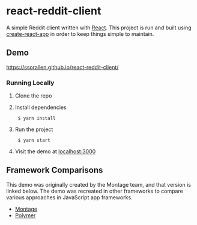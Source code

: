 react-reddit-client
===================

A simple Reddit client written with [React](https://facebook.github.io/react/). This project is run
and built using [create-react-app](https://github.com/facebook/create-react-app) in order to keep
things simple to maintain.

## Demo

https://ssorallen.github.io/react-reddit-client/

### Running Locally

1. Clone the repo
2. Install dependencies

        $ yarn install
3. Run the project

        $ yarn start
3. Visit the demo at [localhost:3000](http://localhost:3000)

## Framework Comparisons

This demo was originally created by the Montage team, and that version is linked below. The demo was
recreated in other frameworks to compare various approaches in JavaScript app frameworks.

* [Montage](http://docs.montagestudio.com/montagejs/tutorial-reddit-client-with-montagejs.html)
* [Polymer](https://github.com/ssorallen/polymer-reddit-client)
